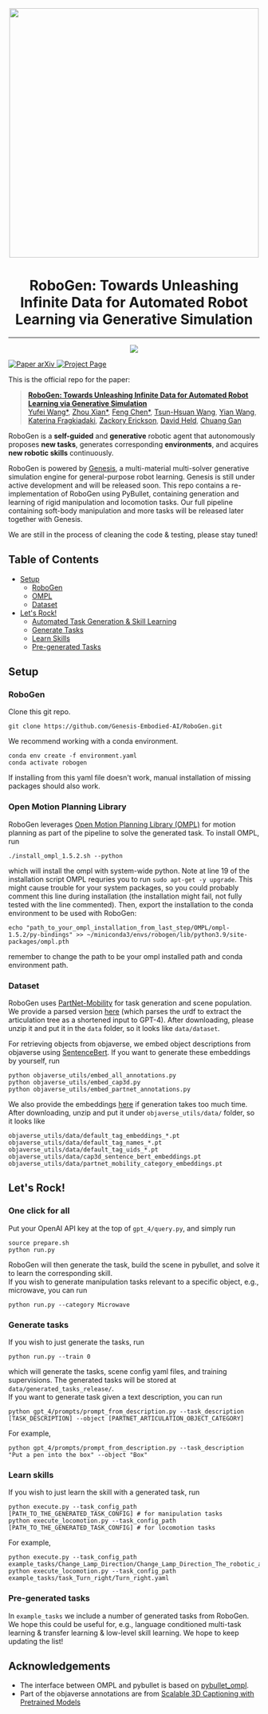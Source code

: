 
<div align="center">
  <img width="500px" src="imgs/logo.png"/>
  
  # RoboGen: Towards Unleashing Infinite Data for Automated Robot Learning via Generative Simulation
</div>

---
<div align="center">
  <img src="imgs/teaser.png"/>
</div> 

<p align="left">
    <a href='http://arxiv.org/abs/2311.01455'>
      <img src='https://img.shields.io/badge/Paper-arXiv-green?style=plastic&logo=arXiv&logoColor=green' alt='Paper arXiv'>
    </a>
    <a href='https://robogen-ai.github.io/'>
      <img src='https://img.shields.io/badge/Project-Page-blue?style=plastic&logo=Google%20chrome&logoColor=blue' alt='Project Page'>
    </a>
</p>
This is the official repo for the paper:

> **[RoboGen: Towards Unleashing Infinite Data for Automated Robot Learning via Generative Simulation](https://robogen-ai.github.io/)**  
> [Yufei Wang*](https://yufeiwang63.github.io/), [Zhou Xian*](https://zhou-xian.com/), [Feng Chen*](https://robogen-ai.github.io/), [Tsun-Hsuan Wang](https://zswang666.github.io/), [Yian Wang](https://wangyian-me.github.io/), [
Katerina Fragkiadaki](https://www.cs.cmu.edu/~katef/), [Zackory Erickson](https://zackory.com/), [David Held](https://davheld.github.io/), [Chuang Gan](https://people.csail.mit.edu/ganchuang/)   

RoboGen is a **self-guided** and **generative** robotic agent that autonomously proposes **new tasks**, generates corresponding **environments**, and acquires **new robotic skills** continuously.

RoboGen is powered by [Genesis](https://github.com/Genesis-Embodied-AI/Genesis), a multi-material multi-solver generative simulation engine for general-purpose robot learning. 
Genesis is still under active development and will be released soon. This repo contains a re-implementation of RoboGen using PyBullet, containing generation and learning of rigid manipulation and locomotion tasks. Our full pipeline containing soft-body manipulation and more tasks will be released later together with Genesis.

We are still in the process of cleaning the code & testing, please stay tuned!

## Table of Contents
- [Setup](#setup)
  - [RoboGen](#RoboGen)
  - [OMPL](#Open-Motion-Planning-Library)
  - [Dataset](#dataset)
- [Let's Rock!](#lets-rock)
  - [Automated Task Generation & Skill Learning](#One-click-for-all)
  - [Generate Tasks](#Generate-tasks)
  - [Learn Skills](#Learn-skills)
  - [Pre-generated Tasks](#Pre-generated-tasks)
## Setup
### RoboGen
Clone this git repo.
```
git clone https://github.com/Genesis-Embodied-AI/RoboGen.git
```
We recommend working with a conda environment.
```
conda env create -f environment.yaml
conda activate robogen
```
If installing from this yaml file doesn't work, manual installation of missing packages should also work.

### Open Motion Planning Library
RoboGen leverages [Open Motion Planning Library (OMPL)](https://ompl.kavrakilab.org/) for motion planning as part of the pipeline to solve the generated task. 
To install OMPL, run
```
./install_ompl_1.5.2.sh --python
```
which will install the ompl with system-wide python. Note at line 19 of the installation script OMPL requries you to run `sudo apt-get -y upgrade`. This might cause trouble for your system packages, so you could probably comment this line during installation (the installation might fail, not fully tested with the line commented).
Then, export the installation to the conda environment to be used with RoboGen:
```
echo "path_to_your_ompl_installation_from_last_step/OMPL/ompl-1.5.2/py-bindings" >> ~/miniconda3/envs/robogen/lib/python3.9/site-packages/ompl.pth
```
remember to change the path to be your ompl installed path and conda environment path.


### Dataset
RoboGen uses [PartNet-Mobility](https://sapien.ucsd.edu/browse) for task generation and scene population. We provide a parsed version [here](https://drive.google.com/file/d/1d-1txzcg_ke17NkHKAolXlfDnmPePFc6/view?usp=sharing) (which parses the urdf to extract the articulation tree as a shortened input to GPT-4). After downloading, please unzip it and put it in the `data` folder, so it looks like `data/dataset`.

For retrieving objects from objaverse, we embed object descriptions from objaverse using [SentenceBert](https://www.sbert.net/). 
If you want to generate these embeddings by yourself, run
```
python objaverse_utils/embed_all_annotations.py
python objaverse_utils/embed_cap3d.py
python objaverse_utils/embed_partnet_annotations.py
```
We also provide the embeddings [here](https://drive.google.com/file/d/1dFDpG3tlckTUSy7VYdfkNqtfVctpn3T6/view?usp=sharing) if generation takes too much time. After downloading, unzip and put it under `objaverse_utils/data/` folder, so it looks like 
```
objaverse_utils/data/default_tag_embeddings_*.pt
objaverse_utils/data/default_tag_names_*.pt
objaverse_utils/data/default_tag_uids_*.pt
objaverse_utils/data/cap3d_sentence_bert_embeddings.pt
objaverse_utils/data/partnet_mobility_category_embeddings.pt
```


## Let's Rock!
### One click for all
Put your OpenAI API key at the top of `gpt_4/query.py`, and simply run
```
source prepare.sh
python run.py
``` 
RoboGen will then generate the task, build the scene in pybullet, and solve it to learn the corresponding skill.  
If you wish to generate manipulation tasks relevant to a specific object, e.g., microwave, you can run  
```
python run.py --category Microwave
```

### Generate tasks
If you wish to just generate the tasks, run
```
python run.py --train 0
```
which will generate the tasks, scene config yaml files, and training supervisions. The generated tasks will be stored at `data/generated_tasks_release/`.  
If you want to generate task given a text description, you can run
```
python gpt_4/prompts/prompt_from_description.py --task_description [TASK_DESCRIPTION] --object [PARTNET_ARTICULATION_OBJECT_CATEGORY]
``` 
For example,
```
python gpt_4/prompts/prompt_from_description.py --task_description "Put a pen into the box" --object "Box"
```

### Learn skills
If you wish to just learn the skill with a generated task, run
```
python execute.py --task_config_path [PATH_TO_THE_GENERATED_TASK_CONFIG] # for manipulation tasks
python execute_locomotion.py --task_config_path [PATH_TO_THE_GENERATED_TASK_CONFIG] # for locomotion tasks
```
For example,
```
python execute.py --task_config_path example_tasks/Change_Lamp_Direction/Change_Lamp_Direction_The_robotic_arm_will_alter_the_lamps_light_direction_by_manipulating_the_lamps_head.yaml  
python execute_locomotion.py --task_config_path example_tasks/task_Turn_right/Turn_right.yaml
```

### Pre-generated tasks
In `example_tasks` we include a number of generated tasks from RoboGen. We hope this could be useful for, e.g., language conditioned multi-task learning & transfer learning & low-level skill learning. We hope to keep updating the list! 

## Acknowledgements
- The interface between OMPL and pybullet is based on [pybullet_ompl](https://github.com/lyfkyle/pybullet_ompl).
- Part of the objaverse annotations are from [Scalable 3D Captioning with Pretrained Models](https://arxiv.org/abs/2306.07279)


